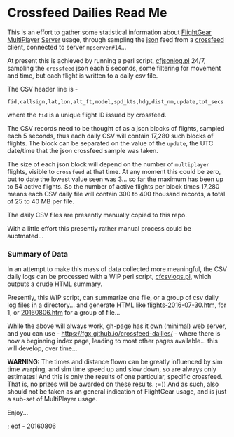 Crossfeed Dailies Read Me
===

This is an effort to gather some statistical information about [FlightGear](http://www.flightgear.org/) [MultiPlayer](http://wiki.flightgear.org/Howto:Multiplayer) [Server](http://wiki.flightgear.org/FlightGear_Multiplayer_Server) usage, through sampling the [json](http://crossfeed.freeflightsim.org/flights.json) feed from a [crossfeed](https://gitlab.com/fgtools/crossfeed) client, connected to server `mpserver#14`...

At present this is achieved by running a perl script, [cfjsonlog.pl](https://github.com/geoffmcl/scripts/blob/master/cfjsonlog.pl) 24/7, sampling the `crossfeed` json each 5 seconds, some filtering for movement and time, but each flight is written to a daily csv file.

The CSV header line is -

````
fid,callsign,lat,lon,alt_ft,model,spd_kts,hdg,dist_nm,update,tot_secs
````

where the `fid` is a unique flight ID issued by crossfeed. 

The CSV records need to be thought of as a json blocks of flights, sampled each 5 seconds, thus each daily CSV will contain 17,280 such blocks of flights. The block can be separated on the value of the `update`, the UTC date/time that the json crossfeed sample was taken.

The size of each json block will depend on the number of `multiplayer` flights, visible to `crossfeed` at that time. At any moment this could be zero, but to date the lowest value seen was 3... so far the maximum has been up to 54 active flights. So the number of active flights per block times 17,280 means each CSV daily file will contain 300 to 400 thousand records, a total of 25 to 40 MB per file.

The daily CSV files are presently manually copied to this repo.

With a little effort this presently rather manual process could be auotmated...

### Summary of Data ###

In an attempt to make this mass of data collected more meaningful, the CSV daily logs can be processed with a WIP perl script, [cfcsvlogs.pl](https://github.com/geoffmcl/scripts/blob/master/cfcsvlogs.pl), which outputs a crude HTML summary.

Presently, this WIP script, can summarize one file, or a group of csv daily log files in a directory... and generate HTML like [flights-2016-07-30.htm](http://htmlpreview.github.io/?https://github.com/fgx/crossfeed-dailies/blob/gh-pages/flights-2016-07-30.htm), for 1, or [20160806.htm](http://htmlpreview.github.io/?https://github.com/fgx/crossfeed-dailies/blob/gh-pages/20160806.htm) for a group of file...

While the above will always work, gh-page has it own (minimal) web server, and you can use - https://fgx.github.io/crossfeed-dailies/ - where there is now a beginning index page, leading to most other pages available... this will develop, over time...

**WARNING:** The times and distance flown can be greatly influenced by sim time warping, and sim time speed up and slow down, so are always only estimates! And this is only the results of one particular, specific crossfeed. That is, no prizes will be awarded on these results. ;=)) And as such, also should not be taken as an general indication of FlightGear usage, and is just a sub-set of MultiPlayer usage.

Enjoy...

; eof - 20160806
